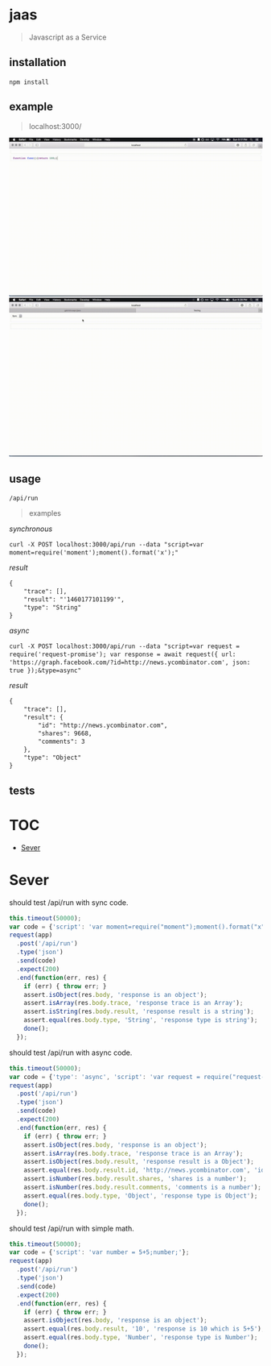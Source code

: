 # jaas

> Javascript as a Service

## installation

```
npm install
```

## example

> localhost:3000/

![jaas demo](./public/assets/code-example-sync.gif)
![jaas demo](./public/assets/code-example-async.gif)

## usage

```
/api/run
```

> examples

_synchronous_

```
curl -X POST localhost:3000/api/run --data "script=var moment=require('moment');moment().format('x');"
```

*result*

```
{
    "trace": [],
    "result": "'1460177101199'",
    "type": "String"
}
```

_async_

```
curl -X POST localhost:3000/api/run --data "script=var request = require('request-promise'); var response = await request({ url: 'https://graph.facebook.com/?id=http://news.ycombinator.com', json: true });&type=async"
```
*result*

```
{
    "trace": [],
    "result": {
        "id": "http://news.ycombinator.com",
        "shares": 9668,
        "comments": 3
    },
    "type": "Object"
}
```

## tests

# TOC
   - [Sever](#sever)
<a name=""></a>

<a name="sever"></a>
# Sever
should test /api/run with sync code.

```js
this.timeout(50000);
var code = {'script': 'var moment=require("moment");moment().format("x");'};
request(app)
  .post('/api/run')
  .type('json')
  .send(code)
  .expect(200)
  .end(function(err, res) {
    if (err) { throw err; }
    assert.isObject(res.body, 'response is an object');
    assert.isArray(res.body.trace, 'response trace is an Array');
    assert.isString(res.body.result, 'response result is a string');
    assert.equal(res.body.type, 'String', 'response type is string');
    done();
  });
```

should test /api/run with async code.

```js
this.timeout(50000);
var code = {'type': 'async', 'script': 'var request = require("request-promise"); var response = await request({ url: "https://graph.facebook.com/?id=http://news.ycombinator.com", json: true });'};
request(app)
  .post('/api/run')
  .type('json')
  .send(code)
  .expect(200)
  .end(function(err, res) {
    if (err) { throw err; }
    assert.isObject(res.body, 'response is an object');
    assert.isArray(res.body.trace, 'response trace is an Array');
    assert.isObject(res.body.result, 'response result is a Object');
    assert.equal(res.body.result.id, 'http://news.ycombinator.com', 'id is http://news.ycombinator.com');
    assert.isNumber(res.body.result.shares, 'shares is a number');
    assert.isNumber(res.body.result.comments, 'comments is a number');
    assert.equal(res.body.type, 'Object', 'response type is Object');
    done();
  });
```

should test /api/run with simple math.

```js
this.timeout(50000);
var code = {'script': 'var number = 5+5;number;'};
request(app)
  .post('/api/run')
  .type('json')
  .send(code)
  .expect(200)
  .end(function(err, res) {
    if (err) { throw err; }
    assert.isObject(res.body, 'response is an object');
    assert.equal(res.body.result, '10', 'response is 10 which is 5+5');
    assert.equal(res.body.type, 'Number', 'response type is Number');
    done();
  });
```
